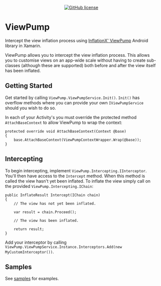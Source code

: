 <div align="center">

[![GitHub license](https://img.shields.io/badge/license-Apache%202-blue.svg?style=flat-square)](https://raw.githubusercontent.com/lewisbennett/viewpump/master/README.md)

</div>

# ViewPump

Intercept the view inflation process using [InflationX' ViewPump](https://github.com/InflationX/ViewPump) Android library in Xamarin.

ViewPump allows you to intercept the view inflation process. This allows you to customise views on an app-wide scale without having to create sub-classes (although these are supported) both before and after the view itself has been inflated.

## Getting Started

Get started by calling `ViewPump.ViewPumpService.Init()`. `Init()` has overflow methods where you can provide your own `IViewPumpService` should you wish to do so.

In each of your Activity's you must override the protected method `AttachBaseContext` to allow ViewPump to wrap the context:
```
protected override void AttachBaseContext(Context @base)
{
    base.AttachBaseContext(ViewPumpContextWrapper.Wrap(@base));
}
```

## Intercepting

To begin intercepting, implement `ViewPump.Intercepting.IInterceptor`. You'll then have access to the `Intercept` method. When this method is called the view hasn't yet been inflated. To inflate the view simply call on the provided `ViewPump.Intercepting.IChain`:
```
public InflateResult Intercept(IChain chain)
{
    // The view has not yet been inflated.

    var result = chain.Proceed();
    
    // The view has been inflated.
    
    return result;
}
```
Add your interceptor by calling `ViewPump.ViewPumpService.Instance.Interceptors.Add(new MyCustomInterceptor())`.

## Samples

See [samples](https://github.com/lewisbennett/viewpump/tree/master/samples) for examples.
